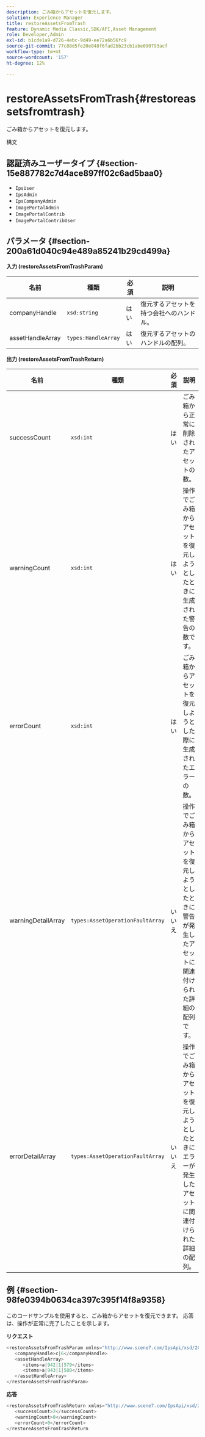 ```yaml
---
description: ごみ箱からアセットを復元します。
solution: Experience Manager
title: restoreAssetsFromTrash
feature: Dynamic Media Classic,SDK/API,Asset Management
role: Developer,Admin
exl-id: b1cde1a9-d726-4ebc-9d49-ee72a6b56fc9
source-git-commit: 77c88d5fe20e048f6fad2bb23cb1abe090793acf
workflow-type: tm+mt
source-wordcount: '157'
ht-degree: 12%

---
```


# restoreAssetsFromTrash{#restoreassetsfromtrash}

ごみ箱からアセットを復元します。

構文

## 認証済みユーザータイプ {#section-15e887782c7d4ace897ff02c6ad5baa0}

* `IpsUser`
* `IpsAdmin`
* `IpsCompanyAdmin`
* `ImagePortalAdmin`
* `ImagePortalContrib`
* `ImagePortalContribUser`

## パラメータ {#section-200a61d040c94e489a85241b29cd499a}

**入力 (restoreAssetsFromTrashParam)**

| 名前 | 種類 | 必須 | 説明 |
|---|---|---|---|
| companyHandle | `xsd:string` | はい | 復元するアセットを持つ会社へのハンドル。 |
| assetHandleArray | `types:HandleArray` | はい | 復元するアセットのハンドルの配列。 |

**出力 (restoreAssetsFromTrashReturn)**

| 名前 | 種類 | 必須 | 説明 |
|---|---|---|---|
| successCount | `xsd:int` | はい | ごみ箱から正常に削除されたアセットの数。 |
| warningCount | `xsd:int` | はい | 操作でごみ箱からアセットを復元しようとしたときに生成された警告の数です。 |
| errorCount | `xsd:int` | はい | ごみ箱からアセットを復元しようとした際に生成されたエラーの数。 |
| warningDetailArray | `types:AssetOperationFaultArray` | いいえ | 操作でごみ箱からアセットを復元しようとしたときに警告が発生したアセットに関連付けられた詳細の配列です。 |
| errorDetailArray | `types:AssetOperationFaultArray` | いいえ | 操作でごみ箱からアセットを復元しようとしたときにエラーが発生したアセットに関連付けられた詳細の配列。 |

## 例 {#section-98fe0394b0634ca397c395f14f8a9358}

このコードサンプルを使用すると、ごみ箱からアセットを復元できます。 応答は、操作が正常に完了したことを示します。

**リクエスト**

```java
<restoreAssetsFromTrashParam xmlns="http://www.scene7.com/IpsApi/xsd/2008-01-15">
   <companyHandle>c|6</companyHandle>
   <assetHandleArray>
      <items>a|942|1|579</items>
      <items>a|943|1|580</items>
   </assetHandleArray>
</restoreAssetsFromTrashParam>
```

**応答**

```java
<restoreAssetsFromTrashReturn xmlns="http://www.scene7.com/IpsApi/xsd/2008-01-15">
   <successCount>2</successCount>
   <warningCount>0</warningCount>
   <errorCount>0</errorCount>
</restoreAssetsFromTrashReturn
```
